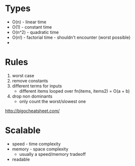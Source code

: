 # Types

- O(n) - linear time
- O(1) - constant time
- O(n^2) - quadratic time
- O(n!) - factorial time - shouldn't encounter (worst possible)
-

# Rules

1. worst case
2. remove constants
3. different terms for inputs
   - different items looped over fn(items, items2) = O(a + b)
4. drop non dominants
   - only count the worst/slowest one

http://bigocheatsheet.com/

# Scalable

- speed - time complexity
- memory - space complexity
  - usually a speed/memory tradeoff
- readable
